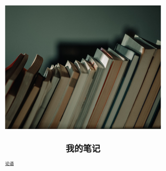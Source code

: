 <p align="center">
<img src="./images/jason-wong-PBNbMX6jtBM-unsplash.jpg" width="600" height="400"/>
</p>
<h1 align="center">我的笔记</h1>

[论语](./论语/总述.md)
